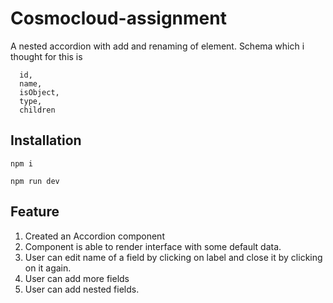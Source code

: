# Cosmocloud-assignment

A nested accordion with add and renaming of element. Schema which i thought for this is

```
  id,
  name,
  isObject,
  type,
  children
```

## Installation

```
npm i

npm run dev
```

## Feature

1. Created an Accordion component
2. Component is able to render interface with some default data.
3. User can edit name of a field by clicking on label and close it by clicking on it again.
4. User can add more fields
5. User can add nested fields.
